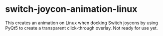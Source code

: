 # switch-joycon-animation-linux

This creates an animation on Linux when docking Switch joycons by using PyQt5 to create a transparent click-through overlay. Not ready for use yet.